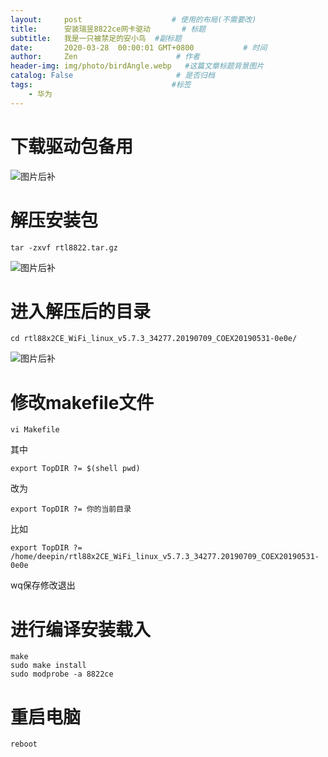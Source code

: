 ```yaml
---
layout:     post                    # 使用的布局(不需要改)
title:      安装瑞昱8822ce网卡驱动       # 标题
subtitle:   我是一只被禁足的安小鸟  #副标题
date:       2020-03-28  00:00:01 GMT+0800           # 时间
author:     Zen                      # 作者
header-img: img/photo/birdAngle.webp   #这篇文章标题背景图片
catalog: False                       # 是否归档
tags:                               #标签
    - 华为
---
```



# 下载驱动包备用

![图片后补]()

# 解压安装包

```
tar -zxvf rtl8822.tar.gz
```

![图片后补]()

# 进入解压后的目录

```
cd rtl88x2CE_WiFi_linux_v5.7.3_34277.20190709_COEX20190531-0e0e/
```

![图片后补]()

# 修改makefile文件

```
vi Makefile
```

其中

```
export TopDIR ?= $(shell pwd)
```

改为

```
export TopDIR ?= 你的当前目录
```

比如

```
export TopDIR ?= /home/deepin/rtl88x2CE_WiFi_linux_v5.7.3_34277.20190709_COEX20190531-0e0e
```

wq保存修改退出

# 进行编译安装载入

```
make
sudo make install
sudo modprobe -a 8822ce
```

# 重启电脑

```
reboot
```